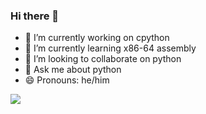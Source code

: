 ### Hi there 👋

- 🔭 I’m currently working on cpython
- 🌱 I’m currently learning x86-64 assembly
- 👯 I’m looking to collaborate on python
- 💬 Ask me about python
- 😄 Pronouns: he/him

![](https://github-readme-stats.vercel.app/api?username=kumaraditya303&show_icons=true&theme=radical)
